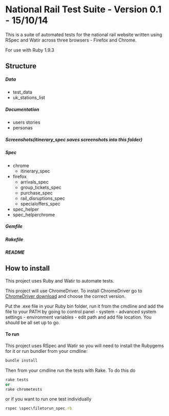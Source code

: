 # National Rail Test Suite - Version 0.1 - 15/10/14

This is a suite of automated tests for the national rail website written using RSpec and Watir across three browsers - Firefox and Chrome. 

For use with Ruby 1.9.3 

## Structure 

##### Data 
* test_data 
* uk_stations_list

##### Documentation
* users stories 
* personas 

##### Screenshots(itinerary_spec saves screenshots into this folder)

##### Spec 
* chrome 
    - itinerary_spec 
* firefox 
    - arrivals_spec 
    - group_tickets_spec
    - purchase_spec 
    - rail_disruptions_spec 
    - specialoffers_spec
* spec_helper 
* spec_helperchrome

##### Gemfile
##### Rakefile
##### README


## How to install 

This project uses Ruby and Watir to automate tests.

This project will use ChromeDriver. To install ChromeDriver go to [ChromeDriver download](http://chromedriver.storage.googleapis.com/index.html) and choose the correct version.

Put the .exe file in your Ruby bin folder, run it from the cmdline and add the file to your PATH by going to control panel - system - advanced system settings - environment variables - edit path and add file location. You should be all set up to go.

#### To run

This project uses RSpec and Watir so you will need to install the Rubygems for it or run bundler from your cmdline:

```ruby
bundle install
``` 

Then from your cmdline run the tests with Rake. To do this do
```ruby
rake tests
or
rake chrometests
```
or if you want to run one test individually
```ruby
rspec \spec\filetorun_spec.rb
```

